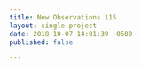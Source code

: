 ```yaml
---
title: New Observations 115
layout: single-project
date: 2018-10-07 14:01:39 -0500
published: false

---
```

